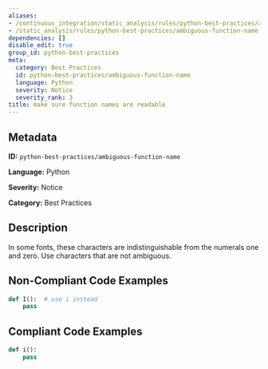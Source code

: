 ```yaml
---
aliases:
- /continuous_integration/static_analysis/rules/python-best-practices/ambiguous-function-name
- /static_analysis/rules/python-best-practices/ambiguous-function-name
dependencies: []
disable_edit: true
group_id: python-best-practices
meta:
  category: Best Practices
  id: python-best-practices/ambiguous-function-name
  language: Python
  severity: Notice
  severity_rank: 3
title: make sure function names are readable
---
```

<!--  SOURCED FROM https://github.com/DataDog/datadog-static-analyzer-rule-docs -->


## Metadata
**ID:** `python-best-practices/ambiguous-function-name`

**Language:** Python

**Severity:** Notice

**Category:** Best Practices

## Description
In some fonts, these characters are indistinguishable from the numerals one and zero. Use characters that are not ambiguous.

## Non-Compliant Code Examples
```python
def I():  # use i instead
    pass
```

## Compliant Code Examples
```python
def i():
    pass
```
